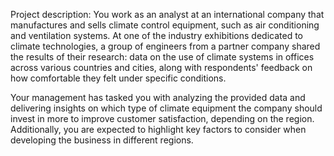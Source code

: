 Project description:
You work as an analyst at an international company that manufactures and sells climate control equipment, such as air conditioning and ventilation systems. At one of the industry exhibitions dedicated to climate technologies, a group of engineers from a partner company shared the results of their research: data on the use of climate systems in offices across various countries and cities, along with respondents' feedback on how comfortable they felt under specific conditions.

Your management has tasked you with analyzing the provided data and delivering insights on which type of climate equipment the company should invest in more to improve customer satisfaction, depending on the region. Additionally, you are expected to highlight key factors to consider when developing the business in different regions.
